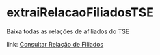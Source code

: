 # extraiRelacaoFiliadosTSE
Baixa todas as relações de afiliados do TSE

link: [Consultar Relação de Filiados](https://filia2-consulta.tse.jus.br/#/principal/consultar-relacao)